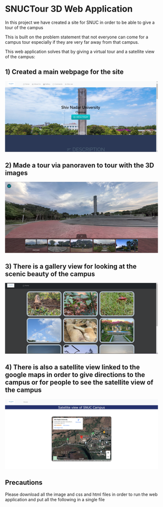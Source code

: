 # SNUCTour 3D Web Application

In this project we have created a site for SNUC in order to be able to give a tour of the campus

This is built on the problem statement that not everyone can come for a campus tour
especially if they are very far away from that campus.

This web application solves that by giving a virtual tour and a satellite view of the campus:

## 1) Created a main webpage for the site
![](Project_img/mainsite.png)
## 2) Made a tour via panoraven to tour with the 3D images
![](Project_img/Toursite.png)
## 3) There is a gallery view for looking at the scenic beauty of the campus
![](Project_img/Gallery_site.png)
## 4) There is also a satellite view linked to the google maps in order to give directions to the campus or for people to see the satellite view of the campus
![](Project_img/S_viewsite.png)
## Precautions

Please download all the image and css and html files in order to run the web application and put all the following in a single file
